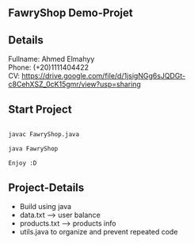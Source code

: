 ## FawryShop Demo-Projet

## Details

Fullname: Ahmed Elmahyy  
Phone: (+20)1111404422  
CV: https://drive.google.com/file/d/1jsigNGg6sJQDGt-c8CehXSZ_0cK15gmr/view?usp=sharing  

## Start Project

```bash

javac FawryShop.java

java FawryShop

Enjoy :D
```
## Project-Details

- Build using java
- data.txt --> user balance
- products.txt --> products info
- utils.java to organize and prevent repeated code



